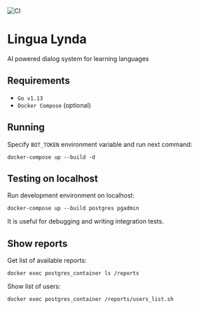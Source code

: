 ![CI](https://github.com/ravil23/lingualynda/workflows/CI/badge.svg?branch=master)

# Lingua Lynda
AI powered dialog system for learning languages

## Requirements
- `Go v1.13`
- `Docker Compose` (optional)

## Running
Specify `BOT_TOKEN` environment variable and run next command:
```
docker-compose up --build -d
```

## Testing on localhost
Run development environment on localhost:
```
docker-compose up --build postgres pgadmin
```
It is useful for debugging and writing integration tests.

## Show reports
Get list of available reports:
```
docker exec postgres_container ls /reports
```
Show list of users:
```
docker exec postgres_container /reports/users_list.sh
```
